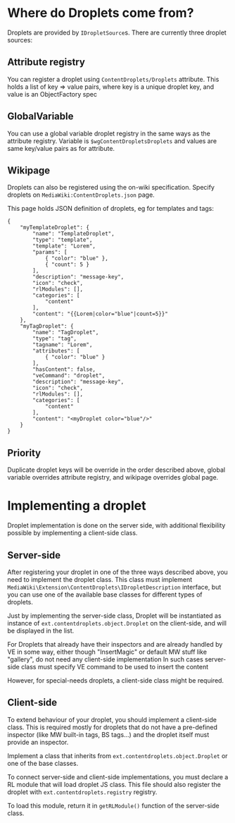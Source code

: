 # Where do Droplets come from?

Droplets are provided by `IDropletSource`s. There are currently three droplet sources:

## Attribute registry
You can register a droplet using `ContentDroplets/Droplets` attribute. This holds a list
of key => value pairs, where key is a unique droplet key, and value is an ObjectFactory spec

## GlobalVariable
You can use a global variable droplet registry in the same ways as the attribute registry.
Variable is `$wgContentDropletsDroplets` and values are same key/value pairs as for attribute.

## Wikipage
Droplets can also be registered using the on-wiki specification. Specify droplets on `MediaWiki:ContentDroplets.json` page.

This page holds JSON definition of droplets, eg for templates and tags:

	{
		"myTemplateDroplet": {
			"name": "TemplateDroplet",
			"type": "template",
			"template": "Lorem",
			"params": [
				{ "color": "blue" },
				{ "count": 5 }
			],
			"description": "message-key",
			"icon": "check",
			"rlModules": [],
			"categories": [
				"content"
			],
			"content": "{{Lorem|color="blue"|count=5}}"
		},
		"myTagDroplet": {
			"name": "TagDroplet",
			"type": "tag",
			"tagname": "Lorem",
			"attributes": [
				{ "color": "blue" }
			],
			"hasContent": false,
			"veCommand": "droplet",
			"description": "message-key",
			"icon": "check",
			"rlModules": [],
			"categories": [
				"content"
			],
			"content": "<myDroplet color="blue"/>"
		}
	}

## Priority

Duplicate droplet keys will be override in the order described above, global variable overrides attribute registry,
and wikipage overrides global page.

# Implementing a droplet

Droplet implementation is done on the server side, with additional flexibility possible by implementing a client-side class.

## Server-side
After registering your droplet in one of the three ways described above, you need to implement the droplet class.
This class must implement `MediaWiki\Extension\ContentDroplets\IDropletDescription` interface, but you can use one of the
available base classes for different types of droplets.

Just by implementing the server-side class, Droplet will be instantiated as instance of `ext.contentdroplets.object.Droplet`
on the client-side, and will be displayed in the list.


For Droplets that already have their inspectors and are already handled by VE in some way,
either though "InsertMagic" or default MW stuff like "gallery", do not need any client-side implementation
In such cases server-side class must specify VE command to be used to insert the content

However, for special-needs droplets, a client-side class might be required.

## Client-side
To extend behaviour of your droplet, you should implement a client-side class. This is required mostly for droplets that
do not have a pre-defined inspector (like MW built-in tags, BS tags...) and the droplet itself must provide an inspector.

Implement a class that inherits from `ext.contentdroplets.object.Droplet` or one of the base classes.

To connect server-side and client-side implementations, you must declare a RL module that will load droplet JS class. This
file should also register the droplet with `ext.contentdroplets.registry` registry.

To load this module, return it in `getRLModule()` function of the server-side class.
